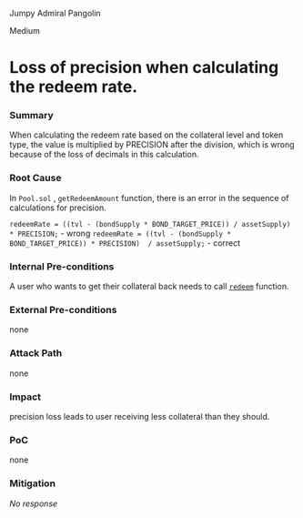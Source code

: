 Jumpy Admiral Pangolin

Medium

# Loss of precision when calculating the redeem rate.

### Summary

When calculating the redeem rate based on the collateral level and token type, the value is multiplied by PRECISION after the division, which is wrong because of the loss of decimals in this calculation.


### Root Cause

In `Pool.sol` , `getRedeemAmount` function, there is an error in the sequence of calculations for precision.

`redeemRate = ((tvl - (bondSupply * BOND_TARGET_PRICE)) / assetSupply) * PRECISION;` - wrong
`redeemRate = ((tvl - (bondSupply * BOND_TARGET_PRICE)) * PRECISION)  / assetSupply;` - correct

### Internal Pre-conditions

A user who wants to get their collateral back needs to call [`redeem`](https://github.com/sherlock-audit/2024-12-plaza-finance/blob/main/plaza-evm/src/Pool.sol#L366) function.

### External Pre-conditions

none

### Attack Path

none

### Impact

precision loss leads to user receiving less collateral than they should.

### PoC

none

### Mitigation

_No response_